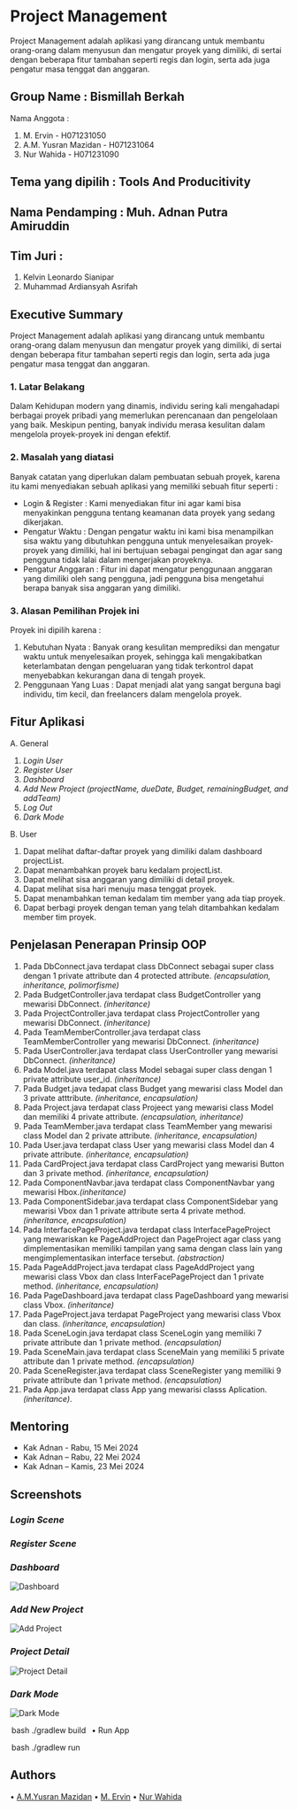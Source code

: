# Project Management

Project Management adalah aplikasi yang dirancang untuk membantu orang-orang dalam menyusun dan mengatur proyek yang dimiliki, di sertai dengan beberapa fitur tambahan seperti regis dan login, serta ada juga pengatur masa tenggat dan anggaran.

## Group Name : Bismillah Berkah
Nama Anggota :

  1. M. Ervin - H071231050
  2. A.M. Yusran Mazidan - H071231064
  3. Nur Wahida - H071231090

## Tema yang dipilih : Tools And Producitivity
## Nama Pendamping : Muh. Adnan Putra Amiruddin
## Tim Juri :

  1. Kelvin Leonardo Sianipar
  2. Muhammad Ardiansyah Asrifah

## Executive Summary
Project Management adalah aplikasi yang dirancang untuk membantu orang-orang dalam menyusun dan mengatur proyek yang dimiliki, di sertai dengan beberapa fitur tambahan seperti regis dan login, serta ada juga pengatur masa tenggat dan anggaran.

### 1. Latar Belakang
Dalam Kehidupan modern yang dinamis, individu sering kali mengahadapi berbagai proyek pribadi yang memerlukan perencanaan dan pengelolaan yang baik. Meskipun penting, banyak individu merasa kesulitan dalam mengelola proyek-proyek ini dengan efektif.

### 2. Masalah yang diatasi
Banyak catatan yang diperlukan dalam pembuatan sebuah proyek, karena itu kami menyediakan sebuah aplikasi yang memiliki sebuah fitur seperti :

- Login & Register : Kami menyediakan fitur ini agar kami bisa menyakinkan pengguna tentang keamanan data proyek yang sedang dikerjakan.
- Pengatur Waktu : Dengan pengatur waktu ini kami bisa menampilkan sisa waktu yang dibutuhkan pengguna untuk menyelesaikan proyek-proyek yang dimiliki, hal ini bertujuan sebagai pengingat dan agar sang pengguna tidak lalai dalam mengerjakan proyeknya.
- Pengatur Anggaran : Fitur ini dapat mengatur penggunaan anggaran yang dimiliki oleh sang pengguna, jadi pengguna bisa mengetahui berapa banyak sisa anggaran yang dimiliki.

### 3. Alasan Pemilihan Projek ini
Proyek ini dipilih karena :
1. Kebutuhan Nyata : Banyak orang kesulitan memprediksi dan mengatur waktu untuk menyelesaikan proyek, sehingga kali mengakibatkan keterlambatan dengan pengeluaran yang tidak terkontrol dapat menyebabkan kekurangan dana di tengah proyek.
2. Penggunaan Yang Luas : Dapat menjadi alat yang sangat berguna bagi individu, tim kecil, dan freelancers dalam mengelola proyek.

## Fitur Aplikasi
A. General
  1. *Login User*
  2. *Register User*
  3. *Dashboard*
  4. *Add New Project (projectName, dueDate, Budget, remainingBudget, and addTeam)*
  5. *Log Out*
  6. *Dark Mode*

B. User
  1. Dapat melihat daftar-daftar proyek yang dimiliki dalam dashboard projectList.
  2. Dapat menambahkan proyek baru kedalam projectList.
  3. Dapat melihat sisa anggaran yang dimiliki di detail proyek.
  4. Dapat melihat sisa hari menuju masa tenggat proyek.
  5. Dapat menambahkan teman kedalam tim member yang ada tiap proyek.
  6. Dapat berbagi proyek dengan teman yang telah ditambahkan kedalam member tim proyek.

## Penjelasan Penerapan Prinsip OOP
1. Pada DbConnect.java terdapat class DbConnect sebagai super class
dengan 1 private attribute dan 4 protected attribute. *(encapsulation,
inheritance, polimorfisme)*
2. Pada BudgetController.java terdapat class BudgetController yang
mewarisi DbConnect. *(inheritance)*
3. Pada ProjectController.java terdapat class ProjectController yang
mewarisi DbConnect. *(inheritance)*
4. Pada TeamMemberController.java terdapat class
TeamMemberController yang mewarisi DbConnect. *(inheritance)*
5. Pada UserController.java terdapat class UserController yang
mewarisi DbConnect. *(inheritance)*
6. Pada Model.java terdapat class Model sebagai super class dengan 1
private attribute user_id. *(inheritance)*
7. Pada Budget.java tedapat class Budget yang mewarisi class Model
dan 3 private atttribute. *(inheritance, encapsulation)*
8. Pada Project.java terdapat class Projeect yang mewarisi class Model
dan memiliki 4 private attribute. *(encapsulation, inheritance)*
9. Pada TeamMember.java terdapat class TeamMember yang mewarisi
class Model dan 2 private attribute. *(inheritance, encapsulation)*
10. Pada User.java terdapat class User yang mewarisi class Model dan 4
private attribute. *(inheritance, encapsulation)*
11. Pada CardProject.java terdapat class CardProject yang mewarisi
Button dan 3 private method. *(inheritance, encapsulation)*
12. Pada ComponentNavbar.java terdapat class ComponentNavbar yang
mewarisi Hbox.*(inheritance)*
13. Pada ComponentSidebar.java terdapat class ComponentSidebar
yang mewarisi Vbox dan 1 private attribute serta 4 private
method.*(inheritance, encapsulation)*
14. Pada InterfacePageProject.java terdapat class InterfacePageProject
yang mewariskan ke PageAddProject dan PageProject agar class
yang dimplementasikan memiliki tampilan yang sama dengan class
lain yang mengimplementasikan interface tersebut. *(abstraction)*
15. Pada PageAddProject.java terdapat class PageAddProject yang
mewarisi class Vbox dan class InterFacePageProject dan 1 private
method. *(inheritance, encapsulation)*
16. Pada PageDashboard.java terdapat class PageDashboard yang
mewarisi class Vbox. *(inheritance)*
17. Pada PageProject.java terdapat PageProject yang mewarisi class
Vbox dan class. *(inheritance, encapsulation)*
18. Pada SceneLogin.java terdapat class SceneLogin yang memiliki 7
private attribute dan 1 private method. *(encapsulation)*
19. Pada SceneMain.java terdapat class SceneMain yang memiliki 5
private attribute dan 1 private method. *(encapsulation)*
20. Pada SceneRegister.java terdapat class SceneRegister yang memiliki
9 private attribute dan 1 private method. *(encapsulation)*
21. Pada App.java terdapat class App yang mewarisi classs Aplication.
*(inheritance)*.

## Mentoring
- Kak Adnan - Rabu, 15 Mei 2024
- Kak Adnan – Rabu, 22 Mei 2024
- Kak Adnan – Kamis, 23 Mei 2024

## Screenshots
### *Login Scene*


### *Register Scene*


### *Dashboard*
![Dashboard](https://github.com/Yousran/timetuner/blob/main/documentation/dashboard.jpg)

### *Add New Project*
![Add Project](https://github.com/Yousran/timetuner/blob/main/documentation/add-project.jpg)

### *⁠Project Detail*
![Project Detail](https://github.com/Yousran/timetuner/blob/main/documentation/detail-project.jpg)

### *Dark Mode*
![Dark Mode](https://github.com/Yousran/timetuner/blob/main/documentation/dark-mode.jpg)

⁠ bash
  ./gradlew build
 ⁠
•⁠  ⁠Run App

⁠ bash
  ./gradlew run
 ⁠
    
## Authors

•⁠  ⁠[A.M.Yusran Mazidan](https://www.github.com/yousranmz)
•⁠  ⁠[M. Ervin](https://www.github.com/ervin1809)
•⁠  ⁠[Nur Wahida](https://www.github.com/nurwahida1090)
